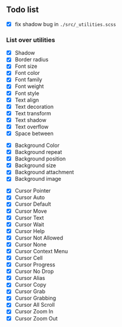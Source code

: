 ## Todo list

-   [x] fix shadow bug in `./src/_utilities.scss`

### List over utilities

-   [x] Shadow
-   [x] Border radius
-   [x] Font size
-   [x] Font color
-   [x] Font family
-   [x] Font weight
-   [x] Font style
-   [x] Text align
-   [x] Text decoration
-   [x] Text transform
-   [x] Text shadow
-   [x] Text overflow
-   [x] Space between
<!-- BACKGROUNDS -->
-   [x] Background Color
-   [x] Background repeat
-   [x] Background position
-   [x] Background size
-   [x] Background attachment
-   [x] Background image
<!-- CURSOR -->
-   [x] Cursor Pointer
-   [x] Cursor Auto
-   [x] Cursor Default
-   [x] Cursor Move
-   [x] Cursor Text
-   [x] Cursor Wait
-   [x] Cursor Help
-   [x] Cursor Not Allowed
-   [x] Cursor None
-   [x] Cursor Context Menu
-   [x] Cursor Cell
-   [x] Cursor Progress
-   [x] Cursor No Drop
-   [x] Cursor Alias
-   [x] Cursor Copy
-   [x] Cursor Grab
-   [x] Cursor Grabbing
-   [x] Cursor All Scroll
-   [x] Cursor Zoom In
-   [x] Cursor Zoom Out
